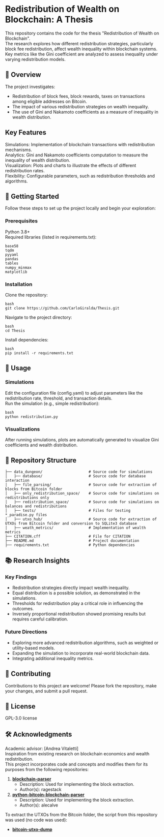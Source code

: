 # Redistribution of Wealth on Blockchain: A Thesis
This repository contains the code for the thesis "Redistribution of Wealth on Blockchain".\
The research explores how different redistribution strategies, particularly block fee redistribution, affect wealth inequality within blockchain systems. Key metrics like the Gini coefficient are analyzed to assess inequality under varying redistribution models.

## 📜 Overview
The project investigates:

- Redistribution of block fees, block rewards, taxes on transactions among eligible addresses on Bitcoin.
- The impact of various redistribution strategies on wealth inequality.
- The use of Gini and Nakamoto coefficients as a measure of inequality in wealth distribution.

## Key Features
Simulations: Implementation of blockchain transactions with redistribution mechanisms.\
Analytics: Gini and Nakamoto coefficients computation to measure the inequality of wealth distribution.\
Visualization: Plots and charts to illustrate the effects of different redistribution rates.\
Flexibility: Configurable parameters, such as redistribution thresholds and algorithms.

## 🚀 Getting Started
Follow these steps to set up the project locally and begin your exploration:

### Prerequisites
Python 3.8+\
Required libraries (listed in requirements.txt):
````
base58
tqdm
pyyaml
pandas
tables
numpy_minmax
matplotlib
````
### Installation
Clone the repository:
````
bash
git clone https://github.com/CarloGiralda/Thesis.git
````
Navigate to the project directory:
````
bash
cd Thesis
````
Install dependencies:
````
bash
pip install -r requirements.txt
````

## 🧪 Usage

### Simulations
Edit the configuration file (config.yaml) to adjust parameters like the redistribution rate, threshold, and transaction details.\
Run the simulation (e.g., simple redistribution):
````
bash
python redistribution.py
````
### Visualizations
After running simulations, plots are automatically generated to visualize Gini coefficients and wealth distribution.

## 📂 Repository Structure
````
├── data_dungeon/                     # Source code for simulations
│   ├── database/                     # Source code for database interaction
│   ├── file_parsing/                 # Source code for extraction of blocks from Bitcoin folder
│   ├── only_redistribution_space/    # Source code for simulations on redistributions only
│   ├── redistribution_space/         # Source code for simulations on balances and redistributions
│   ├── tests/                        # Files for testing *_paradise.py files
│   ├── utxo_hub/                     # Source code for extraction of UTXOs from Bitcoin folder and conversion to SQLite3 database
│   ├── weath_metrics/                # Implementation of wealth metrics
├── CITATION.cff                      # File for CITATION
├── README.md                         # Project documentation
├── requirements.txt                  # Python dependencies
````

## 📚 Research Insights

### Key Findings
- Redistribution strategies directly impact wealth inequality.
- Equal distribution is a possible solution, as demonstrated in the simulations.
- Thresholds for redistribution play a critical role in influencing the outcomes.
- Inversely proportional redistribution showed promising results but requires careful calibration.
### Future Directions
- Exploring more advanced redistribution algorithms, such as weighted or utility-based models.
- Expanding the simulation to incorporate real-world blockchain data.
- Integrating additional inequality metrics.

## 🤝 Contributing
Contributions to this project are welcome! Please fork the repository, make your changes, and submit a pull request.

## 📄 License
GPL-3.0 license

## 🛠️ Acknowledgments
Academic advisor: [Andrea Vitaletti]\
Inspiration from existing research on blockchain economics and wealth redistribution.\
This project incorporates code and concepts and modifies them for its purposes from the following repositories:
1. **[blockchain-parser](https://github.com/ragestack/blockchain-parser)**
   - Description: Used for implementing the block extraction.
   - Author(s): ragestack
2. **[python-bitcoin-blockchain-parser](https://github.com/alecalve/python-bitcoin-blockchain-parser)**
   - Description: Used for implementing the block extraction.
   - Author(s): alecalve

To extract the UTXOs from the Bitcoin folder, the script from this repository was used (no code was used):
 - **[bitcoin-utxo-dump](https://github.com/in3rsha/bitcoin-utxo-dump)**
